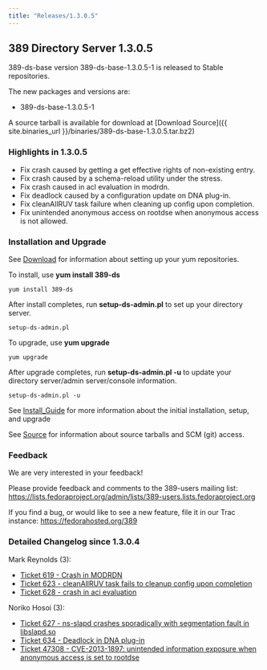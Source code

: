 ```yaml
---
title: "Releases/1.3.0.5"
---
```

389 Directory Server 1.3.0.5
----------------------------

389-ds-base version 389-ds-base-1.3.0.5-1 is released to Stable repositories.

The new packages and versions are:

-   389-ds-base-1.3.0.5-1

A source tarball is available for download at [Download Source]({{ site.binaries_url }}/binaries/389-ds-base-1.3.0.5.tar.bz2)

### Highlights in 1.3.0.5

-   Fix crash caused by getting a get effective rights of non-existing entry.
-   Fix crash caused by a schema-reload utility under the stress.
-   Fix crash caused in acl evaluation in modrdn.
-   Fix deadlock caused by a configuration update on DNA plug-in.
-   Fix cleanAllRUV task failure when cleaning up config upon completion.
-   Fix unintended anonymous access on rootdse when anonymous access is not allowed.

### Installation and Upgrade

See [Download](../download.html) for information about setting up your yum repositories.

To install, use **yum install 389-ds**

`yum install 389-ds`

After install completes, run **setup-ds-admin.pl** to set up your directory server.

`setup-ds-admin.pl`

To upgrade, use **yum upgrade**

`yum upgrade`

After upgrade completes, run **setup-ds-admin.pl -u** to update your directory server/admin server/console information.

`setup-ds-admin.pl -u`

See [Install\_Guide](../legacy/install-guide.html) for more information about the initial installation, setup, and upgrade

See [Source](../development/source.html) for information about source tarballs and SCM (git) access.

### Feedback

We are very interested in your feedback!

Please provide feedback and comments to the 389-users mailing list: <https://lists.fedoraproject.org/admin/lists/389-users.lists.fedoraproject.org>

If you find a bug, or would like to see a new feature, file it in our Trac instance: <https://fedorahosted.org/389>

### Detailed Changelog since 1.3.0.4

Mark Reynolds (3):

-   [Ticket 619 - Crash in MODRDN](https://fedorahosted.org/389/ticket/619)
-   [Ticket 623 - cleanAllRUV task fails to cleanup config upon completion](https://fedorahosted.org/389/ticket/623)
-   [Ticket 628 - crash in aci evaluation](https://fedorahosted.org/389/ticket/628)

Noriko Hosoi (3):

-   [Ticket 627 - ns-slapd crashes sporadically with segmentation fault in libslapd.so](https://fedorahosted.org/389/ticket/627)
-   [Ticket 634 - Deadlock in DNA plug-in](https://fedorahosted.org/389/ticket/634)
-   [Ticket 47308 - CVE-2013-1897: unintended information exposure when anonymous access is set to rootdse](https://fedorahosted.org/389/ticket/47308)

